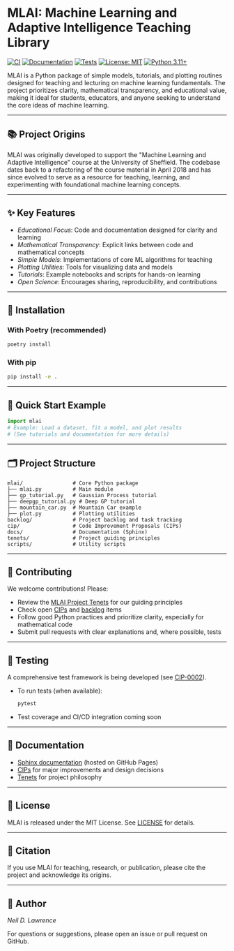 # MLAI: Machine Learning and Adaptive Intelligence Teaching Library

[![CI](https://github.com/lawrennd/mlai/workflows/CI/badge.svg)](https://github.com/lawrennd/mlai/actions/workflows/ci.yml)
[![Documentation](https://github.com/lawrennd/mlai/workflows/Build%20and%20Deploy%20Documentation/badge.svg)](https://github.com/lawrennd/mlai/actions/workflows/docs.yml)
[![Tests](https://github.com/lawrennd/mlai/workflows/Tests%20and%20Linting/badge.svg)](https://github.com/lawrennd/mlai/actions/workflows/tests.yml)
[![License: MIT](https://img.shields.io/badge/License-MIT-yellow.svg)](https://opensource.org/licenses/MIT)
[![Python 3.11+](https://img.shields.io/badge/python-3.11+-blue.svg)](https://www.python.org/downloads/)

MLAI is a Python package of simple models, tutorials, and plotting routines designed for teaching and lecturing on machine learning fundamentals. The project prioritizes clarity, mathematical transparency, and educational value, making it ideal for students, educators, and anyone seeking to understand the core ideas of machine learning.

---

## 📚 Project Origins

MLAI was originally developed to support the "Machine Learning and Adaptive Intelligence" course at the University of Sheffield. The codebase dates back to a refactoring of the course material in April 2018 and has since evolved to serve as a resource for teaching, learning, and experimenting with foundational machine learning concepts.

---

## ✨ Key Features
- *Educational Focus*: Code and documentation designed for clarity and learning
- *Mathematical Transparency*: Explicit links between code and mathematical concepts
- *Simple Models*: Implementations of core ML algorithms for teaching
- *Plotting Utilities*: Tools for visualizing data and models
- *Tutorials*: Example notebooks and scripts for hands-on learning
- *Open Science*: Encourages sharing, reproducibility, and contributions

---

## 🚀 Installation

### With Poetry (recommended)
```bash
poetry install
```

### With pip
```bash
pip install -e .
```

---

## 🏁 Quick Start Example
```python
import mlai
# Example: Load a dataset, fit a model, and plot results
# (See tutorials and documentation for more details)
```

---

## 🗂️ Project Structure
```
mlai/                # Core Python package
├── mlai.py          # Main module
├── gp_tutorial.py   # Gaussian Process tutorial
├── deepgp_tutorial.py # Deep GP tutorial
├── mountain_car.py  # Mountain Car example
├── plot.py          # Plotting utilities
backlog/             # Project backlog and task tracking
cip/                 # Code Improvement Proposals (CIPs)
docs/                # Documentation (Sphinx)
tenets/              # Project guiding principles
scripts/             # Utility scripts
```

---

## 🤝 Contributing
We welcome contributions! Please:
- Review the [MLAI Project Tenets](tenets/vibesafe-mlai-tenets.md) for our guiding principles
- Check open [CIPs](cip/) and [backlog](backlog/) items
- Follow good Python practices and prioritize clarity, especially for mathematical code
- Submit pull requests with clear explanations and, where possible, tests

---

## 🧪 Testing
A comprehensive test framework is being developed (see [CIP-0002](cip/cip0002.md)).

- To run tests (when available):
  ```bash
  pytest
  ```
- Test coverage and CI/CD integration coming soon

---

## 📖 Documentation
- [Sphinx documentation](https://inverseprobability.com/mlai/) (hosted on GitHub Pages)
- [CIPs](cip/) for major improvements and design decisions
- [Tenets](tenets/vibesafe-mlai-tenets.md) for project philosophy

---

## 📜 License
MLAI is released under the MIT License. See [LICENSE](LICENSE) for details.

---

## 📢 Citation
If you use MLAI for teaching, research, or publication, please cite the project and acknowledge its origins.

---

## 👤 Author
*Neil D. Lawrence*

For questions or suggestions, please open an issue or pull request on GitHub.


